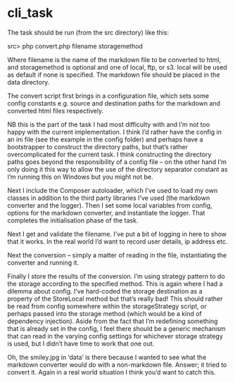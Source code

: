 # cli_task

The task should be run (from the src directory) like this:

src> php convert.php filename storagemethod

Where filename is the name of the markdown file to be converted to html, and storagemethod is optional and one of local, ftp, or s3. local will be used as default if none is specified. The markdown file should be placed in the data directory.

The convert script first brings in a configuration file, which sets some config constants e.g. source and destination paths for the markdown and converted html files respectively.

NB this is the part of the task I had most difficulty with and I’m not too happy with the current implementation. I think I’d rather have the config in an ini file (see the example in the config folder) and perhaps have a bootstrapper to construct the directory paths, but that’s rather overcomplicated for the current task. I think constructing the directory paths goes beyond the responsibility of a config file – on the other hand I’m only doing it this way to allow the use of the directory separator constant as I’m running this on Windows but you might not be.

Next I include the Composer autoloader, which I’ve used to load my own classes in addition to the third party libraries I’ve used (the markdown converter and the logger). Then I set some local variables from config, options for the markdown converter, and instantiate the logger. That completes the initialisation phase of the task.

Next I get and validate the filename. I’ve put a bit of logging in here to show that it works. In the real world I’d want to record user details, ip address etc.

Next the conversion – simply a matter of reading in the file, instantiating the converter and running it.

Finally I store the results of the conversion. I’m using strategy pattern to do the storage according to the specified method. This is again where I had a dilemma about config. I’ve hard-coded the storage destination as a property of the StoreLocal method but that’s really bad! This should rather be read from config somewhere within the storageStrategy script, or perhaps passed into the storage method (which would be a kind of dependency injection). Aside from the fact that I’m redefining something that is already set in the config, I feel there should be a generic mechanism that can read in the varying config settings for whichever storage strategy is used, but I didn’t have time to work that one out.

Oh, the smiley.jpg in ‘data’ is there because I wanted to see what the markdown converter would do with a non-markdown file. Answer; it tried to convert it. Again in a real world situation I think you’d want to catch this.
